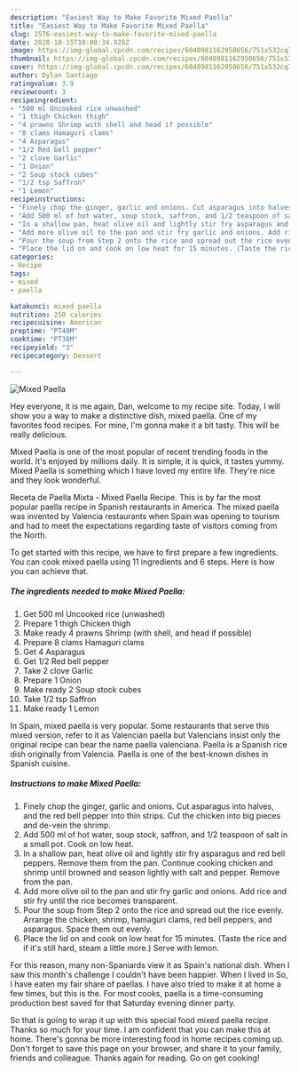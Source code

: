 ```yaml
---
description: "Easiest Way to Make Favorite Mixed Paella"
title: "Easiest Way to Make Favorite Mixed Paella"
slug: 2576-easiest-way-to-make-favorite-mixed-paella
date: 2020-10-15T10:00:34.928Z
image: https://img-global.cpcdn.com/recipes/6040981162950656/751x532cq70/mixed-paella-recipe-main-photo.jpg
thumbnail: https://img-global.cpcdn.com/recipes/6040981162950656/751x532cq70/mixed-paella-recipe-main-photo.jpg
cover: https://img-global.cpcdn.com/recipes/6040981162950656/751x532cq70/mixed-paella-recipe-main-photo.jpg
author: Dylan Santiago
ratingvalue: 3.9
reviewcount: 3
recipeingredient:
- "500 ml Uncooked rice unwashed"
- "1 thigh Chicken thigh"
- "4 prawns Shrimp with shell and head if possible"
- "8 clams Hamaguri clams"
- "4 Asparagus"
- "1/2 Red bell pepper"
- "2 clove Garlic"
- "1 Onion"
- "2 Soup stock cubes"
- "1/2 tsp Saffron"
- "1 Lemon"
recipeinstructions:
- "Finely chop the ginger, garlic and onions. Cut asparagus into halves, and the red bell pepper into thin strips. Cut the chicken into big pieces and de-vein the shrimp."
- "Add 500 ml of hot water, soup stock, saffron, and 1/2 teaspoon of salt in a small pot. Cook on low heat."
- "In a shallow pan, heat olive oil and lightly stir fry asparagus and red bell peppers. Remove them from the pan. Continue cooking chicken and shrimp until browned and season lightly with salt and pepper. Remove from the pan."
- "Add more olive oil to the pan and stir fry garlic and onions. Add rice and stir fry until the rice becomes transparent."
- "Pour the soup from Step 2 onto the rice and spread out the rice evenly. Arrange the chicken, shrimp, hamaguri clams, red bell peppers, and asparagus. Space them out evenly."
- "Place the lid on and cook on low heat for 15 minutes. (Taste the rice and if it&#39;s still hard, steam a little more.) Serve with lemon."
categories:
- Recipe
tags:
- mixed
- paella

katakunci: mixed paella 
nutrition: 250 calories
recipecuisine: American
preptime: "PT40M"
cooktime: "PT38M"
recipeyield: "3"
recipecategory: Dessert

---
```



![Mixed Paella](https://img-global.cpcdn.com/recipes/6040981162950656/751x532cq70/mixed-paella-recipe-main-photo.jpg)

Hey everyone, it is me again, Dan, welcome to my recipe site. Today, I will show you a way to make a distinctive dish, mixed paella. One of my favorites food recipes. For mine, I'm gonna make it a bit tasty. This will be really delicious.

Mixed Paella is one of the most popular of recent trending foods in the world. It's enjoyed by millions daily. It is simple, it is quick, it tastes yummy. Mixed Paella is something which I have loved my entire life. They're nice and they look wonderful.

Receta de Paella Mixta - Mixed Paella Recipe. This is by far the most popular paella recipe in Spanish restaurants in America. The mixed paella was invented by Valencia restaurants when Spain was opening to tourism and had to meet the expectations regarding taste of visitors coming from the North.


To get started with this recipe, we have to first prepare a few ingredients. You can cook mixed paella using 11 ingredients and 6 steps. Here is how you can achieve that.

<!--inarticleads1-->

##### The ingredients needed to make Mixed Paella:

1. Get 500 ml Uncooked rice (unwashed)
1. Prepare 1 thigh Chicken thigh
1. Make ready 4 prawns Shrimp (with shell, and head if possible)
1. Prepare 8 clams Hamaguri clams
1. Get 4 Asparagus
1. Get 1/2 Red bell pepper
1. Take 2 clove Garlic
1. Prepare 1 Onion
1. Make ready 2 Soup stock cubes
1. Take 1/2 tsp Saffron
1. Make ready 1 Lemon


In Spain, mixed paella is very popular. Some restaurants that serve this mixed version, refer to it as Valencian paella but Valencians insist only the original recipe can bear the name paella valenciana. Paella is a Spanish rice dish originally from Valencia. Paella is one of the best-known dishes in Spanish cuisine. 

<!--inarticleads2-->

##### Instructions to make Mixed Paella:

1. Finely chop the ginger, garlic and onions. Cut asparagus into halves, and the red bell pepper into thin strips. Cut the chicken into big pieces and de-vein the shrimp.
1. Add 500 ml of hot water, soup stock, saffron, and 1/2 teaspoon of salt in a small pot. Cook on low heat.
1. In a shallow pan, heat olive oil and lightly stir fry asparagus and red bell peppers. Remove them from the pan. Continue cooking chicken and shrimp until browned and season lightly with salt and pepper. Remove from the pan.
1. Add more olive oil to the pan and stir fry garlic and onions. Add rice and stir fry until the rice becomes transparent.
1. Pour the soup from Step 2 onto the rice and spread out the rice evenly. Arrange the chicken, shrimp, hamaguri clams, red bell peppers, and asparagus. Space them out evenly.
1. Place the lid on and cook on low heat for 15 minutes. (Taste the rice and if it&#39;s still hard, steam a little more.) Serve with lemon.


For this reason, many non-Spaniards view it as Spain&#39;s national dish. When I saw this month&#39;s challenge I couldn&#39;t have been happier. When I lived in So, I have eaten my fair share of paellas. I have also tried to make it at home a few times, but this is the. For most cooks, paella is a time-consuming production best saved for that Saturday evening dinner party. 

So that is going to wrap it up with this special food mixed paella recipe. Thanks so much for your time. I am confident that you can make this at home. There's gonna be more interesting food in home recipes coming up. Don't forget to save this page on your browser, and share it to your family, friends and colleague. Thanks again for reading. Go on get cooking!

